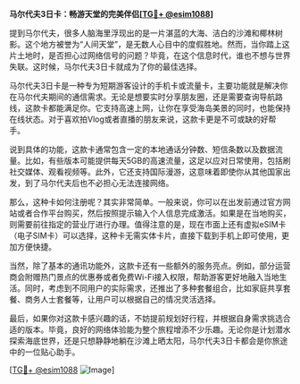 **马尔代夫3日卡：畅游天堂的完美伴侣[[TG💪+ @esim1088](https://t.me/s/esim1088)]**

提到马尔代夫，很多人脑海里浮现出的是一片湛蓝的大海、洁白的沙滩和椰林树影。这个地方被誉为“人间天堂”，是无数人心目中的度假胜地。然而，当你踏上这片土地时，是否担心过网络信号的问题？毕竟，在这个信息时代，谁也不想与世界失联。这时候，马尔代夫3日卡就成为了你的最佳选择。

马尔代夫3日卡是一种专为短期游客设计的手机卡或流量卡，主要功能就是解决你在马尔代夫期间的通信需求。无论是想要实时分享朋友圈，还是需要查询导航路线，这款卡都能满足你。它支持高速上网，让你在享受海岛美景的同时，也能保持在线状态。对于喜欢拍Vlog或者直播的朋友来说，这款卡更是不可或缺的好帮手。

说到具体的功能，这款卡通常包含一定的本地通话分钟数、短信条数以及数据流量。比如，有些版本可能提供每天5GB的高速流量，这足以应对日常使用，包括刷社交媒体、观看视频等。此外，它还支持国际漫游，这意味着即使你从其他国家出发，到了马尔代夫后也不必担心无法连接网络。

那么，这种卡如何注册呢？其实非常简单。一般来说，你可以在出发前通过官方网站或者合作平台购买，然后按照提示输入个人信息完成激活。如果是在当地购买，则需要前往指定的营业厅进行办理。值得注意的是，现在市面上还有虚拟eSIM卡（电子SIM卡）可以选择，这种卡无需实体卡片，直接下载到手机上即可使用，更加方便快捷。

当然，除了基本的通讯功能外，这款卡还有一些额外的服务亮点。例如，部分运营商会附赠热门景点的优惠券或者免费Wi-Fi接入权限，帮助游客更好地融入当地生活。同时，考虑到不同用户的实际需求，还推出了多种套餐组合，比如家庭共享套餐、商务人士套餐等，让用户可以根据自己的情况灵活选择。

最后，如果你对这款卡感兴趣的话，不妨提前规划好行程，并根据自身需求挑选合适的版本。毕竟，良好的网络体验能为整个旅程增添不少乐趣。无论你是计划潜水探索海底世界，还是只想静静地躺在沙滩上晒太阳，马尔代夫3日卡都会是你旅途中的一位贴心助手。

[[TG💪+ @esim1088](https://t.me/s/esim1088) ![Image](https://i.postimg.cc/4NQfJmqS/Snipaste-2025-05-13-00-14-12.png)]